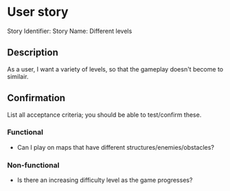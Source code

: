 # User story 

Story Identifier: <id>
Story Name: Different levels


## Description 

As a user, I want a variety of levels, so that the gameplay doesn't become to similair.  


## Confirmation

List all acceptance criteria; you should be able to test/confirm these.

### Functional

- Can I play on maps that have different structures/enemies/obstacles?

### Non-functional

- Is there an increasing difficulty level as the game progresses?
